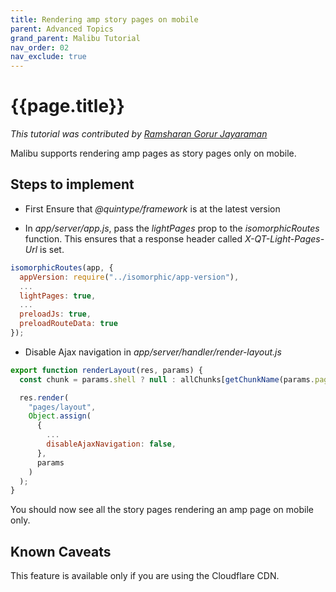 ```yaml
---
title: Rendering amp story pages on mobile
parent: Advanced Topics
grand_parent: Malibu Tutorial
nav_order: 02
nav_exclude: true
---
```


# {{page.title}}

*This tutorial was contributed by [Ramsharan Gorur Jayaraman](https://github.com/sharangj)*

Malibu supports rendering amp pages as story pages only on mobile.

## Steps to implement

* First Ensure that *@quintype/framework* is at the latest version

* In *app/server/app.js*, pass the *lightPages* prop to the *isomorphicRoutes* function. This ensures that a response header called *X-QT-Light-Pages-Url* is set.

```javascript
isomorphicRoutes(app, {
  appVersion: require("../isomorphic/app-version"),
  ...
  lightPages: true,
  ...
  preloadJs: true,
  preloadRouteData: true
});
```

* Disable Ajax navigation in *app/server/handler/render-layout.js*

```javascript
export function renderLayout(res, params) {
  const chunk = params.shell ? null : allChunks[getChunkName(params.pageType)];

  res.render(
    "pages/layout",
    Object.assign(
      {
        ...
        disableAjaxNavigation: false,
      },
      params
    )
  );
}
```


You should now see all the story pages rendering an amp page on mobile only. 

## Known Caveats

This feature is available only if you are using the Cloudflare CDN. 
